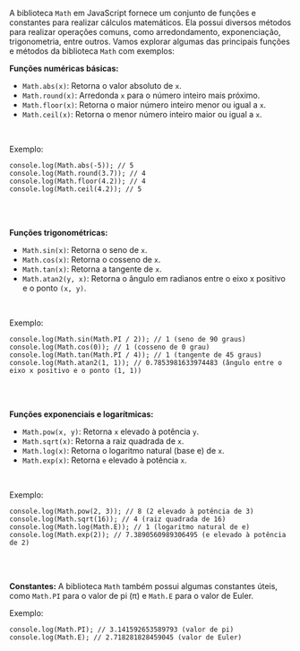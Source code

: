 A biblioteca `Math` em JavaScript fornece um conjunto de funções e constantes para realizar cálculos matemáticos. Ela possui diversos métodos para realizar operações comuns, como arredondamento, exponenciação, trigonometria, entre outros. Vamos explorar algumas das principais funções e métodos da biblioteca `Math` com exemplos:
<br>

**Funções numéricas básicas:**
- `Math.abs(x)`: Retorna o valor absoluto de `x`.
- `Math.round(x)`: Arredonda `x` para o número inteiro mais próximo.
- `Math.floor(x)`: Retorna o maior número inteiro menor ou igual a `x`.
- `Math.ceil(x)`: Retorna o menor número inteiro maior ou igual a `x`.
<br>

Exemplo:
```
console.log(Math.abs(-5)); // 5
console.log(Math.round(3.7)); // 4
console.log(Math.floor(4.2)); // 4
console.log(Math.ceil(4.2)); // 5
```
<br><br>

**Funções trigonométricas:**
- `Math.sin(x)`: Retorna o seno de `x`.
- `Math.cos(x)`: Retorna o cosseno de `x`.
- `Math.tan(x)`: Retorna a tangente de `x`.
- `Math.atan2(y, x)`: Retorna o ângulo em radianos entre o eixo x positivo e o ponto `(x, y)`.
<br>

Exemplo:
```
console.log(Math.sin(Math.PI / 2)); // 1 (seno de 90 graus)
console.log(Math.cos(0)); // 1 (cosseno de 0 grau)
console.log(Math.tan(Math.PI / 4)); // 1 (tangente de 45 graus)
console.log(Math.atan2(1, 1)); // 0.7853981633974483 (ângulo entre o eixo x positivo e o ponto (1, 1))
```
<br><br>

**Funções exponenciais e logarítmicas:**
- `Math.pow(x, y)`: Retorna `x` elevado à potência `y`.
- `Math.sqrt(x)`: Retorna a raiz quadrada de `x`.
- `Math.log(x)`: Retorna o logaritmo natural (base e) de `x`.
- `Math.exp(x)`: Retorna `e` elevado à potência `x`.
<br>

Exemplo:
```
console.log(Math.pow(2, 3)); // 8 (2 elevado à potência de 3)
console.log(Math.sqrt(16)); // 4 (raiz quadrada de 16)
console.log(Math.log(Math.E)); // 1 (logaritmo natural de e)
console.log(Math.exp(2)); // 7.3890560989306495 (e elevado à potência de 2)
```
<br><br>

**Constantes:**
A biblioteca `Math` também possui algumas constantes úteis, como `Math.PI` para o valor de pi (π) e `Math.E` para o valor de Euler.
<br>

Exemplo:
```
console.log(Math.PI); // 3.141592653589793 (valor de pi)
console.log(Math.E); // 2.718281828459045 (valor de Euler)
```